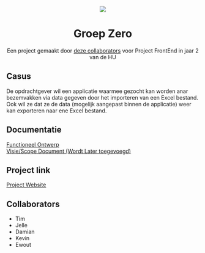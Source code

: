 <p align="center">
  <img src="https://i.imgur.com/taIht5e.png" />
</p>

<h1 align="center">Groep Zero</h1>

<p align="center">Een project gemaakt door <a href="#collaborators">deze collaborators</a> voor Project FrontEnd in jaar 2 van de HU</p>

## Casus
De opdrachtgever wil een applicatie waarmee gezocht kan worden anar bezemvakken via data gegeven door het importeren van een Excel bestand. Ook wil ze dat ze de data (mogelijk aangepast binnen de applicatie) weer kan exporteren naar ene Excel bestand. 

## Documentatie
<!-- [Google Docs (tijdelijk)](https://docs.google.com/document/d/1zn-6FsVegqmSoehHiirvQwHCXlp0TF0K_N_hO4k3t04/edit#) -->
[Functioneel Ontwerp](./doc/index.md)
<br>
[Visie/Scope Document (Wordt Later toegevoegd)](#)

## Project link
[Project Website](https://groepzeroprfep.herokuapp.com/)

## Collaborators
- Tim
- Jelle
- Damian
- Kevin
- Ewout

